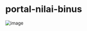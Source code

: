 # portal-nilai-binus

![image](https://user-images.githubusercontent.com/107095575/218147323-5e9c7511-ee5f-4876-8cc3-d8133ef9f061.png)
